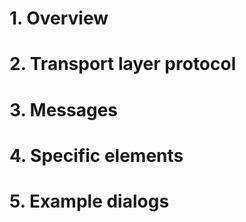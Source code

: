 # 1. Overview
# 2. Transport layer protocol
# 3. Messages
# 4. Specific elements
# 5. Example dialogs